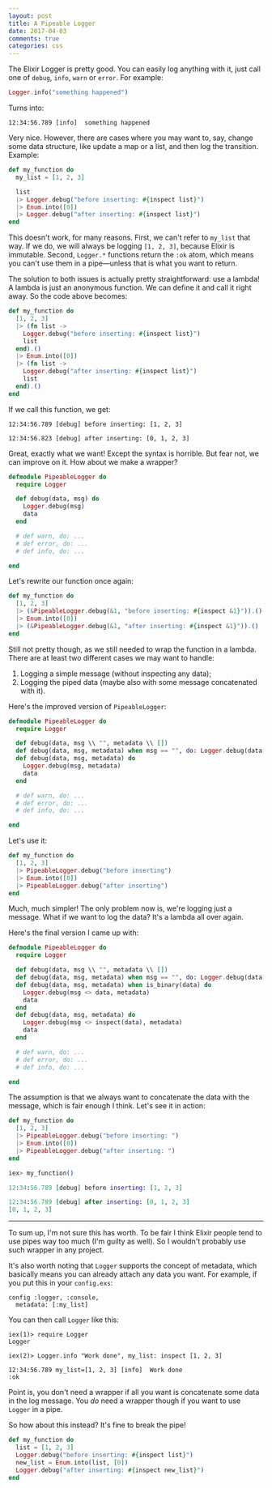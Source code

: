 ```yaml
---
layout: post
title: A Pipeable Logger
date: 2017-04-03
comments: true
categories: css
---
```


The Elixir Logger is pretty good. You can easily log anything with it, just call one of `debug`, `info`, `warn` or `error`. For example:

```elixir
Logger.info("something happened")
```

Turns into:

    12:34:56.789 [info]  something happened

Very nice. However, there are cases where you may want to, say, change some data structure, like update a map or a list, and then log the transition. Example:

```elixir
def my_function do
  my_list = [1, 2, 3]

  list
  |> Logger.debug("before inserting: #{inspect list}")
  |> Enum.into([0])
  |> Logger.debug("after inserting: #{inspect list}")
end
```

This doesn't work, for many reasons. First, we can't refer to `my_list` that way. If we do, we will always be logging `[1, 2, 3]`, because Elixir is immutable.
Second, `Logger.*` functions return the `:ok` atom, which means you can't use them in a pipe—unless that is what you want to return.

The solution to both issues is actually pretty straightforward: use a lambda!
A lambda is just an anonymous function. We can define it and call it right away. So the code above becomes:

```elixir
def my_function do
  [1, 2, 3]
  |> (fn list ->
    Logger.debug("before inserting: #{inspect list}")
    list
  end).()
  |> Enum.into([0])
  |> (fn list ->
    Logger.debug("after inserting: #{inspect list}")
    list
  end).()
end
```

If we call this function, we get:

    12:34:56.789 [debug] before inserting: [1, 2, 3]

    12:34:56.823 [debug] after inserting: [0, 1, 2, 3]

Great, exactly what we want! Except the syntax is horrible. But fear not, we can improve on it. How about we make a wrapper?

```elixir
defmodule PipeableLogger do
  require Logger

  def debug(data, msg) do
    Logger.debug(msg)
    data
  end

  # def warn, do: ...
  # def error, do: ...
  # def info, do: ...

end
```

Let's rewrite our function once again:

```elixir
def my_function do
  [1, 2, 3]
  |> (&PipeableLogger.debug(&1, "before inserting: #{inspect &1}")).()
  |> Enum.into([0])
  |> (&PipeableLogger.debug(&1, "after inserting: #{inspect &1}")).()
end
```

Still not pretty though, as we still needed to wrap the function in a lambda. There are at least two different cases we may want to handle:

1. Logging a simple message (without inspecting any data);
2. Logging the piped data (maybe also with some message concatenated with it).

Here's the improved version of `PipeableLogger`:

```elixir
defmodule PipeableLogger do
  require Logger

  def debug(data, msg \\ "", metadata \\ [])
  def debug(data, msg, metadata) when msg == "", do: Logger.debug(data, metadata)
  def debug(data, msg, metadata) do
    Logger.debug(msg, metadata)
    data
  end

  # def warn, do: ...
  # def error, do: ...
  # def info, do: ...

end
```

Let's use it:

```elixir
def my_function do
  [1, 2, 3]
  |> PipeableLogger.debug("before inserting")
  |> Enum.into([0])
  |> PipeableLogger.debug("after inserting")
end
```

Much, much simpler! The only problem now is, we're logging just a message. What if we want to log the data? It's a lambda all over again.

Here's the final version I came up with:

```elixir
defmodule PipeableLogger do
  require Logger

  def debug(data, msg \\ "", metadata \\ [])
  def debug(data, msg, metadata) when msg == "", do: Logger.debug(data, metadata)
  def debug(data, msg, metadata) when is_binary(data) do
    Logger.debug(msg <> data, metadata)
    data
  end
  def debug(data, msg, metadata) do
    Logger.debug(msg <> inspect(data), metadata)
    data
  end

  # def warn, do: ...
  # def error, do: ...
  # def info, do: ...

end
```

The assumption is that we always want to concatenate the data with the message, which is fair enough I think. Let's see it in action:

```elixir
def my_function do
  [1, 2, 3]
  |> PipeableLogger.debug("before inserting: ")
  |> Enum.into([0])
  |> PipeableLogger.debug("after inserting: ")
end
```

```elixir
iex> my_function()

12:34:56.789 [debug] before inserting: [1, 2, 3]

12:34:56.789 [debug] after inserting: [0, 1, 2, 3]
[0, 1, 2, 3]
```

---

To sum up, I'm not sure this has worth. To be fair I think Elixir people tend to use pipes way too much (I'm guilty as well). So I wouldn't probably use such wrapper in any project.

It's also worth noting that `Logger` supports the concept of metadata, which basically means you can already attach any data you want. For example, if you put this in your `config.exs`:

```
config :logger, :console,
  metadata: [:my_list]
```

You can then call `Logger` like this:

```
iex(1)> require Logger
Logger

iex(2)> Logger.info "Work done", my_list: inspect [1, 2, 3]

12:34:56.789 my_list=[1, 2, 3] [info]  Work done
:ok
```

Point is, you don't need a wrapper if all you want is concatenate some data in the log message. You *do* need a wrapper though if you want to use `Logger` in a pipe.

So how about this instead? It's fine to break the pipe!

```elixir
def my_function do
  list = [1, 2, 3]
  Logger.debug("before inserting: #{inspect list}")
  new_list = Enum.into(list, [0])
  Logger.debug("after inserting: #{inspect new_list}")
end
```

